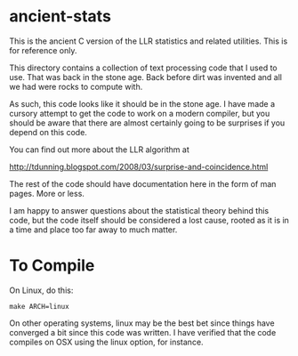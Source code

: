 ancient-stats
=============

This is the ancient C version of the LLR statistics and related utilities.  This is for reference only.  

This directory contains a collection of text processing code that I used to use.  That was
back in the stone age.  Back before dirt was invented and all we had were rocks to compute
with.

As such, this code looks like it should be in the stone age.  I have made a cursory attempt
to get the code to work on a modern compiler, but you should be aware that there are almost
certainly going to be surprises if you depend on this code.

You can find out more about the LLR algorithm at 

http://tdunning.blogspot.com/2008/03/surprise-and-coincidence.html

The rest of the code should have documentation here in the form of man pages.  More or less.

I am happy to answer questions about the statistical theory behind this code, but the code itself
should be considered a lost cause, rooted as it is in a time and place too far away to much matter.

To Compile
=========

On Linux, do this:

    make ARCH=linux 

On other operating systems, linux may be the best bet since things have converged a bit since this
code was written.  I have verified that the code compiles on OSX using the linux option, for instance.



